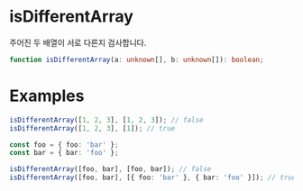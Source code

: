 # isDifferentArray

주어진 두 배열이 서로 다른지 검사합니다.

```typescript
function isDifferentArray(a: unknown[], b: unknown[]): boolean;
```

# Examples

```typescript
isDifferentArray([1, 2, 3], [1, 2, 3]); // false
isDifferentArray([1, 2, 3], [1]); // true
```

```typescript
const foo = { foo: 'bar' };
const bar = { bar: 'foo' };

isDifferentArray([foo, bar], [foo, bar]); // false
isDifferentArray([foo, bar], [{ foo: 'bar' }, { bar: 'foo' }]); // true
```
